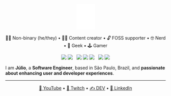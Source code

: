 <p align="center">
  <img src="./logo.svg" height="80">
</p>

<p align="center">
  🏳️‍🌈 Non-binary (he/they) • 👨‍💻 Content creator • 🔓 FOSS supporter • 🤓 Nerd • 💾 Geek • 🕹️ Gamer
</p>

<p align="center">
  <img src="https://img.shields.io/badge/Spring-6DB33F?logo=spring&logoColor=white">
  <img src="https://img.shields.io/badge/Java-ED8B00?logo=openjdk&logoColor=white">
  &nbsp;
  <img src="https://img.shields.io/badge/Angular-DD0031?logo=angular&logoColor=white">
  <img src="https://img.shields.io/badge/-React-61DAFB?logo=react&logoColor=333">
  <img src="https://img.shields.io/badge/-TypeScript-3178C6?logo=typescript&logoColor=fff">
  &nbsp;
  <img src="https://img.shields.io/badge/Amazon_AWS-232F3E?logo=amazon-web-services&logoColor=white">
  <img src="https://img.shields.io/badge/Microsoft_Azure-0089D6?logo=microsoft-azure&logoColor=white">
</p>


I am **Júlio**, a **Software Engineer**, based in São Paulo, Brazil, and **passionate about enhancing user and developer experiences**.

---

<p align="center">
  <a href="https://youtube.com/@superp0sit1on">🎥 YouTube</a>
   • 
  <a href="https://twitch.tv/superp0sit1on">🔴 Twitch</a>
   • 
  <a href="https://dev.to/superp0sit1on">✍️ DEV</a>
   • 
  <a href="https://linkedin.com/in/juliocmxavier">💼 LinkedIn</a>
</p>